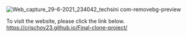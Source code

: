 ![Web_capture_29-6-2021_234042_techsini com-removebg-preview](https://user-images.githubusercontent.com/80525007/123827915-9ae21780-d933-11eb-9d20-ecb0ed9ff171.png)

To visit the website, please click the link below.
<br/>
https://crischoy23.github.io/Final-clone-project/
